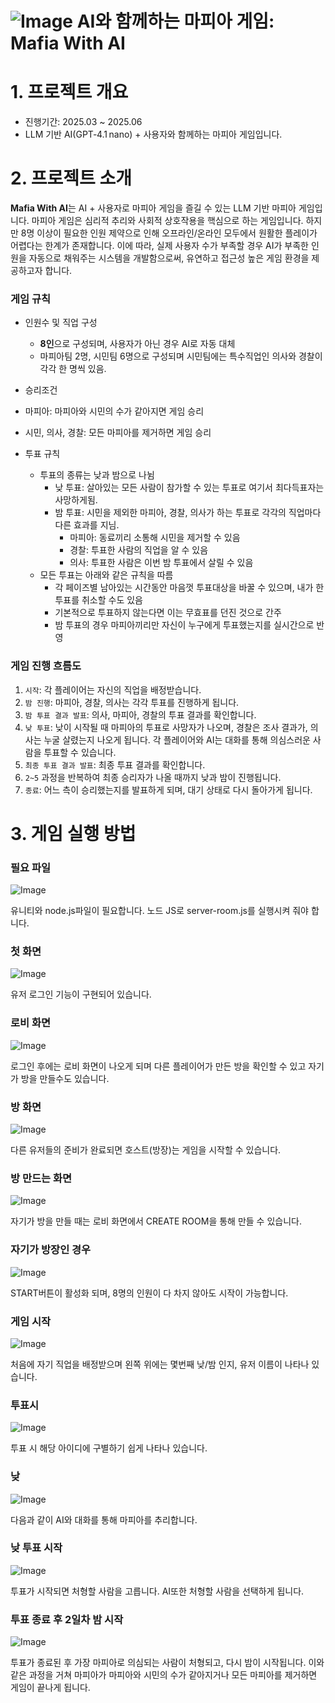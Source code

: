 # ![Image](https://github.com/user-attachments/assets/61a0dc9a-23b9-4357-9972-f03e702470d9) AI와 함께하는 마피아 게임: Mafia With AI

# 1. 프로젝트 개요
- 진행기간: 2025.03 ~ 2025.06
- LLM 기반 AI(GPT‑4.1 nano) + 사용자와 함께하는 마피아 게임입니다.

# 2. 프로젝트 소개
<strong>Mafia With AI</strong>는 AI + 사용자로 마피아 게임을 즐길 수 있는 LLM 기반 마피아 게임입니다.
 마피아 게임은 심리적 추리와 사회적 상호작용을 핵심으로 하는 게임입니다. 하지만 8명 이상이 필요한 인원 제약으로 인해 오프라인/온라인 모두에서 원활한 플레이가 어렵다는 한계가 존재합니다. 이에 따라, 실제 사용자 수가 부족할 경우 AI가 부족한 인원을 자동으로 채워주는 시스템을 개발함으로써, 유연하고 접근성 높은 게임 환경을 제공하고자 합니다.

### 게임 규칙
- 인원수 및 직업 구성
  - <strong>8인</strong>으로 구성되며, 사용자가 아닌 경우 AI로 자동 대체
  - 마피아팀 2명, 시민팀 6명으로 구성되며 시민팀에는 특수직업인 의사와 경찰이 각각 한 명씩 있음.
 - 승리조건 
  - 마피아: 마피아와 시민의 수가 같아지면 게임 승리
  - 시민, 의사, 경찰: 모든 마피아를 제거하면 게임 승리

- 투표 규칙
  - 투표의 종류는 낮과 밤으로 나뉨
    - 낮 투표: 살아있는 모든 사람이 참가할 수 있는 투표로 여기서 최다득표자는 사망하게됨.
    - 밤 투표: 시민을 제외한 마피아, 경찰, 의사가 하는 투표로 각각의 직업마다 다른 효과를 지님.
      - 마피아: 동료끼리 소통해 시민을 제거할 수 있음
      - 경찰: 투표한 사람의 직업을 알 수 있음
      - 의사: 투표한 사람은 이번 밤 투표에서 살릴 수 있음
  - 모든 투표는 아래와 같은 규칙을 따름
    - 각 페이즈별 남아있는 시간동안 마음껏 투표대상을 바꿀 수 있으며, 내가 한 투표를 취소할 수도 있음
    - 기본적으로 투표하지 않는다면 이는 무효표를 던진 것으로 간주
    - 밤 투표의 경우 마피아끼리만 자신이 누구에게 투표했는지를 실시간으로 반영
   
### 게임 진행 흐름도
1. `시작`: 각 플레이어는 자신의 직업을 배정받습니다.
2. `밤 진행`: 마피아, 경찰, 의사는 각각 투표를 진행하게 됩니다.
3. `밤 투표 결과 발표`: 의사, 마피아, 경찰의 투표 결과를 확인합니다.
4. `낮 투표`: 낮이 시작될 때 마피아의 투표로 사망자가 나오며, 경찰은 조사 결과가, 의사는 누굴 살렸는지 나오게 됩니다. 각 플레이어와 AI는 대화를 통해 의심스러운 사람을 투표할 수 있습니다.
5. `최종 투표 결과 발표`: 최종 투표 결과를 확인합니다.
6. `2~5` 과정을 반복하여 최종 승리자가 나올 때까지 낮과 밤이 진행됩니다. 
7. `종료`: 어느 측이 승리했는지를 발표하게 되며, 대기 상태로 다시 돌아가게 됩니다.

# 3. 게임 실행 방법

### 필요 파일
![Image](https://github.com/user-attachments/assets/7792856e-d263-4c93-ade9-bef00f69f37f)

유니티와 node.js파일이 필요합니다. 노드 JS로 server-room.js를 실행시켜 줘야 합니다.

### 첫 화면
![Image](https://github.com/user-attachments/assets/eb3d18e5-007b-457d-b8af-e32efc8905ab)

유저 로그인 기능이 구현되어 있습니다.

### 로비 화면
![Image](https://github.com/user-attachments/assets/8b74f33d-0a14-4835-971f-704847f0cdb3)

로그인 후에는 로비 화면이 나오게 되며 다른 플레이어가 만든 방을 확인할 수 있고 자기가 방을 만들수도 있습니다.

### 방 화면
![Image](https://github.com/user-attachments/assets/ff099506-3c93-4cf5-a648-dc5061c3cef7)

다른 유저들의 준비가 완료되면 호스트(방장)는 게임을 시작할 수 있습니다.

### 방 만드는 화면
![Image](https://github.com/user-attachments/assets/2c2c80fa-d5d4-414a-8f8d-4a6ce996639b)

자기가 방을 만들 때는 로비 화면에서 CREATE ROOM을 통해 만들 수 있습니다.

### 자기가 방장인 경우
![Image](https://github.com/user-attachments/assets/6ea6199c-05ec-451f-8bf2-b599f63233fb)

START버튼이 활성화 되며, 8명의 인원이 다 차지 않아도 시작이 가능합니다.

### 게임 시작
![Image](https://github.com/user-attachments/assets/0097d13d-d74d-4588-83ce-82f73e0ab2d1)

처음에 자기 직업을 배정받으며 왼쪽 위에는 몇번째 낮/밤 인지, 유저 이름이 나타나 있습니다.

### 투표시
![Image](https://github.com/user-attachments/assets/95e78e35-49cf-4fe7-b116-bb393dac4689)

투표 시 해당 아이디에 구별하기 쉽게 나타나 있습니다.

### 낮
![Image](https://github.com/user-attachments/assets/5f37950b-5d29-40ed-9b12-214c06e53972)

다음과 같이 AI와 대화를 통해 마피아를 추리합니다.

### 낮 투표 시작
![Image](https://github.com/user-attachments/assets/51ead9bf-786f-4988-9249-9c727caad13f)

투표가 시작되면 처형할 사람을 고릅니다. AI또한 처형할 사람을 선택하게 됩니다.

### 투표 종료 후 2일차 밤 시작
![Image](https://github.com/user-attachments/assets/97917749-f71a-4cb3-8c48-9a60f57273f8)

투표가 종료된 후 가장 마피아로 의심되는 사람이 처형되고, 다시 밤이 시작됩니다. 이와 같은 과정을 거쳐 마피아가 마피아와 시민의 수가 같아지거나 모든 마피아를 제거하면 게임이 끝나게 됩니다.
